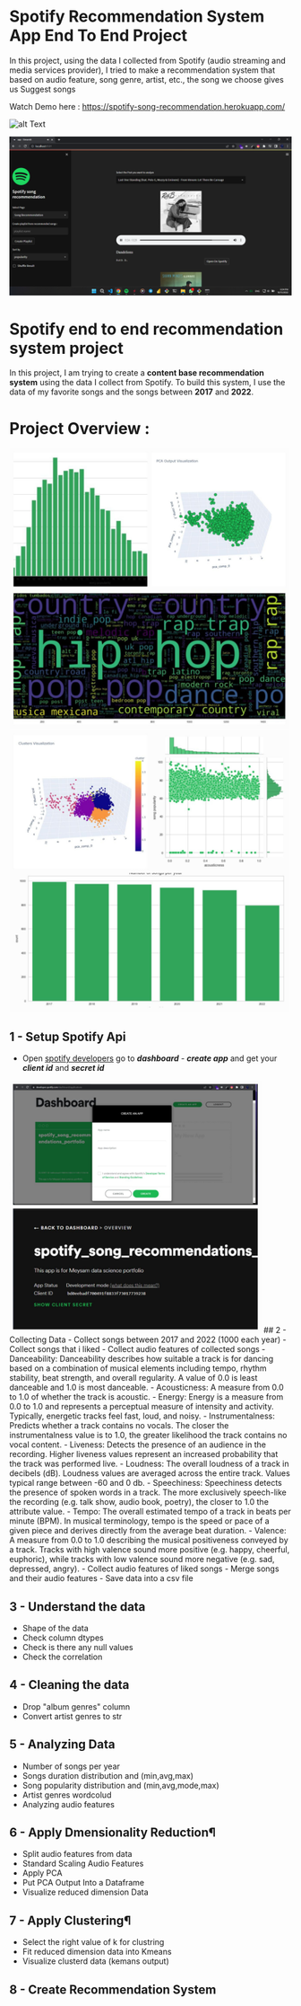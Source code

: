 # Spotify Recommendation System App End To End Project

In this project, using the data I collected from Spotify (audio streaming and media services provider), I tried to make a recommendation system that based on audio feature, song genre, artist, etc., the song we choose gives us Suggest songs

Watch Demo here : 
https://spotify-song-recommendation.herokuapp.com/

![alt Text](https://github.com/meysamraz/spotify-song-recommendation-end-to-end-project/blob/master/img/demo.gif)

<p><img src="img/preview.png" alt=""></p>


# Spotify end to end recommendation system project
In this project, I am trying to create a **content base recommendation system** using the data I collect from Spotify. To build this system, I use the data of my favorite songs and the songs between **2017** and **2022**.

# Project Overview :

<img src = "img/viz1.jpg"  width ="500"/>

<img src = "img/viz2.jpg"  width ="500"/>

## 1 - Setup Spotify Api 
- Open [spotify developers](https://developer.spotify.com/dashboard/login) go to ***dashboard*** - ***create app*** and get your ***client id*** and ***secret id***
<img src = "img/guide.jpg"  width ="450"/>
## 2 - Collecting Data
- Collect songs between 2017 and 2022 (1000 each year)
- Collect songs that i liked
- Collect audio features of collected songs 
  -  Danceability: Danceability describes how suitable a track is for dancing based on a combination of musical elements including tempo, rhythm stability, beat strength, and overall regularity. A value of 0.0 is least danceable and 1.0 is most danceable.
  - Acousticness: A measure from 0.0 to 1.0 of whether the track is acoustic.
  - Energy: Energy is a measure from 0.0 to 1.0 and represents a perceptual measure of intensity and activity. Typically, energetic tracks feel fast, loud, and noisy.
  - Instrumentalness: Predicts whether a track contains no vocals. The closer the instrumentalness value is to 1.0, the greater likelihood the track contains no vocal content.
  - Liveness: Detects the presence of an audience in the recording. Higher liveness values represent an increased probability that the track was performed live.
  - Loudness: The overall loudness of a track in decibels (dB). Loudness values are averaged across the entire track. Values typical range between -60 and 0 db.
  - Speechiness: Speechiness detects the presence of spoken words in a track. The more exclusively speech-like the recording (e.g. talk show, audio book, poetry), the closer to 1.0 the attribute value.
  - Tempo: The overall estimated tempo of a track in beats per minute (BPM). In musical terminology, tempo is the speed or pace of a given piece and derives directly from the average beat duration.
  - Valence: A measure from 0.0 to 1.0 describing the musical positiveness conveyed by a track. Tracks with high valence sound more positive (e.g. happy, cheerful, euphoric), while tracks with low valence sound more negative (e.g. sad, depressed, angry).
- Collect audio features of liked songs
- Merge songs and their audio features
- Save data into a csv file

## 3 - Understand the data
- Shape of the data
- Check column dtypes
- Check is there any null values
- Check the correlation

## 4 - Cleaning the data 
- Drop "album genres" column
- Convert artist genres to str

## 5 - Analyzing Data
- Number of songs per year
- Songs duration distribution and (min,avg,max) 
- Song popularity distribution and (min,avg,mode,max)
- Artist genres wordcolud 
- Analyzing audio features

## 6 - Apply Dmensionality Reduction¶
- Split audio features from data
- Standard Scaling Audio Features
- Apply PCA
- Put PCA Output Into a Dataframe
- Visualize reduced dimension Data

## 7 - Apply Clustering¶
- Select the right value of k for clustring
- Fit reduced dimension data into Kmeans
- Visualize clusterd data (kemans output)

## 8 - Create Recommendation System



